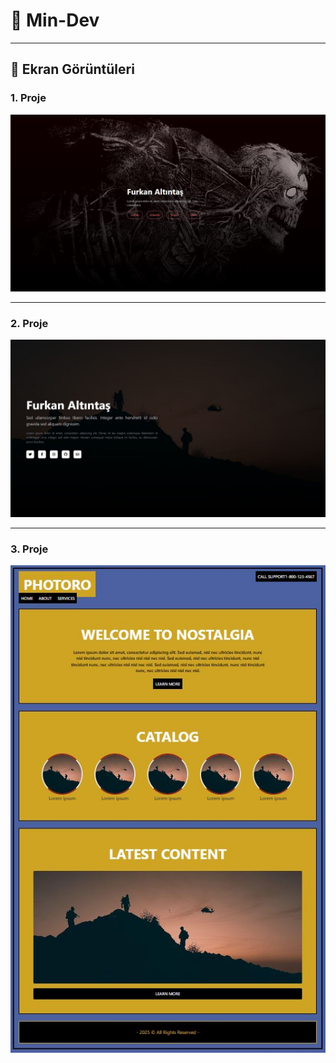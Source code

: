 # 📖 Min-Dev

<hr>

## 📸 Ekran Görüntüleri

### 1. Proje
![1](/images/1.JPG)

<hr/>

### 2. Proje
![2](/images/2.JPG)

<hr/>

### 3. Proje
![3](/images/3.JPG)